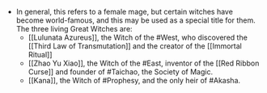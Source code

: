 - In general, this refers to a female mage, but certain witches have become world-famous, and this may be used as a special title for them. The three living Great Witches are:
	- [[Lulunata Azureus]], the Witch of the #West, who discovered the [[Third Law of Transmutation]] and the creator of the [[Immortal Ritual]]
	- [[Zhao Yu Xiao]], the Witch of the #East, inventor of the [[Red Ribbon Curse]] and founder of #Taichao, the Society of Magic.
	- [[Kana]], the Witch of #Prophesy, and the only heir of #Akasha.